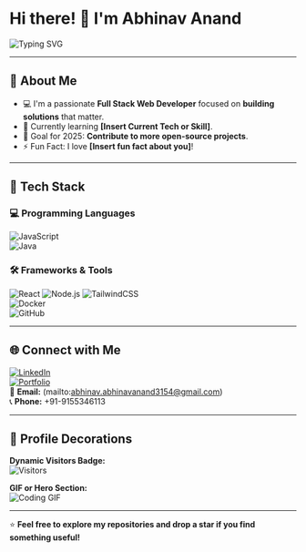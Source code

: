 # Hi there! 👋 I'm Abhinav Anand  

<img src="https://readme-typing-svg.herokuapp.com?color=%2336BCF7&lines=Full-stack+developer;Open-source+contributor;Always+learning+new+things" alt="Typing SVG" />

---

## 🌟 About Me  
- 💻 I'm a passionate **Full Stack Web Developer** focused on **building solutions** that matter.  
- 🌱 Currently learning **[Insert Current Tech or Skill]**.  
- 🎯 Goal for 2025: **Contribute to more open-source projects**.  
- ⚡ Fun Fact: I love **[Insert fun fact about you]**!

---

## 🚀 Tech Stack  

### 💻 Programming Languages  
![JavaScript](https://img.shields.io/badge/JavaScript-F7DF1E?style=for-the-badge&logo=javascript&logoColor=black)  
![Java](https://img.shields.io/badge/Java-ED8B00?style=for-the-badge&logo=java&logoColor=white)  

### 🛠️ Frameworks & Tools  
![React](https://img.shields.io/badge/React-20232A?style=for-the-badge&logo=react&logoColor=61DAFB)
![Node.js](https://img.shields.io/badge/Node.js-43853D?style=for-the-badge&logo=node-dot-js&logoColor=white)
![TailwindCSS](https://img.shields.io/badge/TailwindCSS-06B6D4?style=for-the-badge&logo=tailwind-css&logoColor=white)  
![Docker](https://img.shields.io/badge/Docker-2496ED?style=for-the-badge&logo=docker&logoColor=white)  
![GitHub](https://img.shields.io/badge/GitHub-181717?style=for-the-badge&logo=github&logoColor=white)  

---

## 🌐 Connect with Me  
[![LinkedIn](https://img.shields.io/badge/LinkedIn-0A66C2?style=for-the-badge&logo=linkedin&logoColor=white)](https://www.linkedin.com/in/abhinavanand3154/)  
[![Portfolio](https://img.shields.io/badge/Portfolio-000000?style=for-the-badge&logo=About.me&logoColor=white)](https://abhinav-anand-dev.netlify.app/)  
📧 **Email:** (mailto:abhinav.abhinavanand3154@gmail.com)  
📞 **Phone:** +91-9155346113 

---

## 🎨 Profile Decorations  

**Dynamic Visitors Badge:**  
![Visitors](https://visitor-badge.glitch.me/badge?page_id=YourUsername.YourUsername)

**GIF or Hero Section:**  
![Coding GIF](https://media.giphy.com/media/qgQUggAC3Pfv687qPC/giphy.gif)

---

⭐️ **Feel free to explore my repositories and drop a star if you find something useful!**
